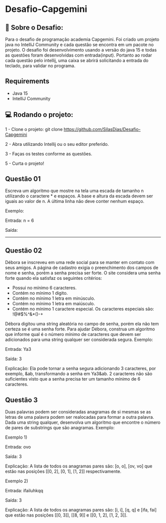 # Desafio-Capgemini

## :book: Sobre o Desafio:

<p>
  
Para o desafio de programação academia Capgemini. Foi criado um projeto java no IntelliJ Community e cada questão se encontra em um pacote no projeto.
O desafio foi desenvolvimento usando a versão do java 15 e todas as questões foram desenvolvidas com entrada(input). Portanto ao rodar cada questão pelo intellij, uma caixa se abrirá solicitando a entrada do teclado, para validar no programa.

</p>

## Requirements

* Java 15
* IntelliJ Community

## :computer: Rodando o projeto:

1 - Clone o projeto: git clone https://github.com/SilasDias/Desafio-Capgemini

2 - Abra utilizando Intellij ou o seu editor preferido.

3 - Faças os testes conforme as questões.

5 - Curta o projeto!

## Questão 01

Escreva um algoritmo que mostre na tela uma escada de tamanho n utilizando o caractere *
e espaços. A base e altura da escada devem ser iguais ao valor de n. A última linha não deve conter
nenhum espaço.

Exemplo:

Entrada:
n = 6

Saída:
******


## Questão 02

Débora se inscreveu em uma rede social para se manter em contato com seus amigos. A
página de cadastro exigia o preenchimento dos campos de nome e senha, porém a senha precisa ser
forte. O site considera uma senha forte quando ela satisfaz os seguintes critérios:

- Possui no mínimo 6 caracteres.
- Contém no mínimo 1 digito.
- Contém no mínimo 1 letra em minúsculo.
- Contém no mínimo 1 letra em maiúsculo.
- Contém no mínimo 1 caractere especial. Os caracteres especiais são: !@#$%^&*()-+

Débora digitou uma string aleatória no campo de senha, porém ela não tem certeza se é uma
senha forte. Para ajudar Débora, construa um algoritmo que informe qual é o número mínimo de
caracteres que devem ser adicionados para uma string qualquer ser considerada segura.
Exemplo:

Entrada:
Ya3

Saída:
3

Explicação:
Ela pode tornar a senha segura adicionando 3 caracteres, por exemplo, &ab, transformando
a senha em Ya3&ab. 2 caracteres não são suficientes visto que a senha precisa ter um tamanho
mínimo de 6 caracteres.

## Questão 3

Duas palavras podem ser consideradas anagramas de si mesmas se as letras de uma palavra
podem ser realocadas para formar a outra palavra. Dada uma string qualquer, desenvolva um
algoritmo que encontre o número de pares de substrings que são anagramas.
Exemplo:

Exemplo 1)

Entrada:
ovo

Saída:
3

Explicação:
A lista de todos os anagramas pares são: [o, o], [ov, vo] que estão nas posições [[0, 2], [0, 1],
[1, 2]] respectivamente.

Exemplo 2)

Entrada:
ifailuhkqq

Saída:
3

Explicação:
A lista de todos os anagramas pares são: [i, i], [q, q] e [ifa, fai] que estão nas posições [[0, 3]],
[[8, 9]] e [[0, 1, 2], [1, 2, 3]].
